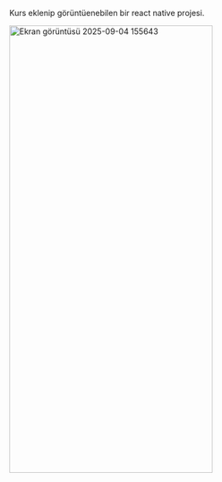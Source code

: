 Kurs eklenip görüntüenebilen bir react native projesi.



<img width="363" height="799" alt="Ekran görüntüsü 2025-09-04 155643" src="https://github.com/user-attachments/assets/371abeb8-45fe-4929-8ef6-3260dd10ce89" />

